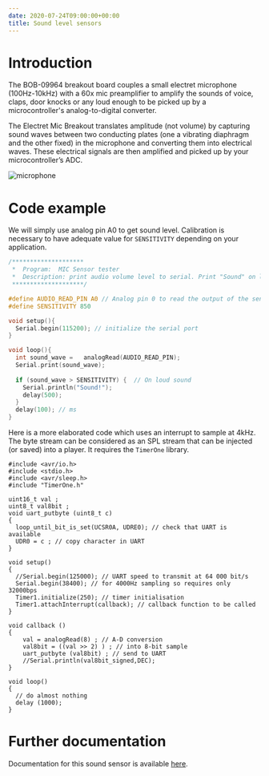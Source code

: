 ```yaml
---
date: 2020-07-24T09:00:00+00:00
title: Sound level sensors
---
```


# Introduction

The BOB-09964 breakout board couples a small electret microphone (100Hz-10kHz) with 
a 60x mic preamplifier to amplify the sounds of voice, claps, door knocks or any loud enough to be picked 
up by a microcontroller's analog-to-digital converter.

The Electret Mic Breakout translates amplitude (not volume) by capturing sound waves between two conducting 
plates (one a vibrating diaphragm and the other fixed) in the microphone and converting them into 
electrical waves. These electrical signals are then amplified and picked up by your microcontroller’s ADC.

![microphone](img/microphone.jpg)


# Code example

We will simply use analog pin A0 to get sound level. Calibration is necessary to have adequate value for `SENSITIVITY` depending on your application.

```c
/********************
 *  Program:  MIC Sensor tester
 *  Description: print audio volume level to serial. Print "Sound" on loud sound.
 ********************/

#define AUDIO_READ_PIN A0 // Analog pin 0 to read the output of the sensor
#define SENSITIVITY 850  

void setup(){
  Serial.begin(115200); // initialize the serial port
}

void loop(){
  int sound_wave =   analogRead(AUDIO_READ_PIN);
  Serial.print(sound_wave);
  
  if (sound_wave > SENSITIVITY) {  // On loud sound
    Serial.println("Sound!");
    delay(500);
  }  
  delay(100); // ms
}
```

Here is a more elaborated code which uses an interrupt to sample at 4kHz. The byte stream can be considered as an SPL stream that can be injected (or saved) into a player. It requires the `TimerOne` library.

``` arduino
#include <avr/io.h>
#include <stdio.h>
#include <avr/sleep.h>
#include "TimerOne.h"

uint16_t val ;
uint8_t val8bit ;
void uart_putbyte (uint8_t c)
{
  loop_until_bit_is_set(UCSR0A, UDRE0); // check that UART is available
  UDR0 = c ; // copy character in UART
}

void setup()
{
  //Serial.begin(125000); // UART speed to transmit at 64 000 bit/s
  Serial.begin(38400); // for 4000Hz sampling so requires only 32000bps
  Timer1.initialize(250); // timer initialisation
  Timer1.attachInterrupt(callback); // callback function to be called
}

void callback ()
{
    val = analogRead(8) ; // A-D conversion
    val8bit = ((val >> 2) ) ; // into 8-bit sample
    uart_putbyte (val8bit) ; // send to UART
    //Serial.println(val8bit_signed,DEC);
}

void loop()
{
  // do almost nothing
  delay (1000);
}
```

# Further documentation

Documentation for this sound sensor is available [here](http://cdn.sparkfun.com/datasheets/Sensors/Sound/CEM-C9745JAD462P2.54R.pdf).


